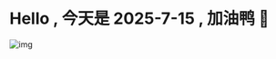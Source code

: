 
# Hello , 今天是 2025-7-15 , 加油鸭 🤭

![img](https://v1.jinrishici.com/all.svg?font-size=18&spacing=4)

